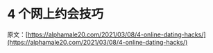# 4 个网上约会技巧

原文：[https://alphamale20.com/2021/03/08/4-online-dating-hacks/](https://alphamale20.com/2021/03/08/4-online-dating-hacks/)